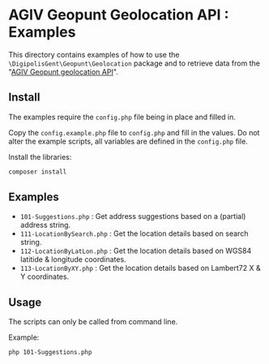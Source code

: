 # AGIV Geopunt Geolocation API : Examples

This directory contains examples of how to use the
`\DigipolisGent\Geopunt\Geolocation` package and to retrieve data
from the "[AGIV Geopunt geolocation API][geolocation.api]".

## Install

The examples require the `config.php` file being in place and filled in.

Copy the `config.example.php` file to `config.php` and fill in the
values. Do not alter the example scripts, all variables are defined in
the `config.php` file.

Install the libraries:

```bash
composer install
```

## Examples

* `101-Suggestions.php` : Get address suggestions based on a (partial) address
  string.
* `111-LocationBySearch.php` : Get the location details based on search string.
* `112-LocationByLatLon.php` : Get the location details based on WGS84 latitide
  & longitude coordinates.
* `113-LocationByXY.php` : Get the location details based on Lambert72 X & Y
  coordinates.

## Usage

The scripts can only be called from command line.

Example:

```bash
php 101-Suggestions.php
```

[geolocation.api]: https://loc.geopunt.be/

